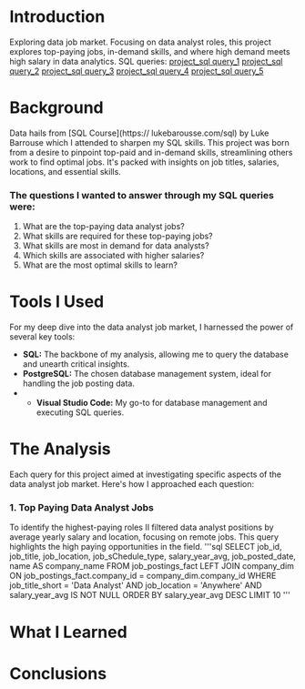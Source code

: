# Introduction
Exploring data job market. Focusing on data analyst roles, this project explores top-paying jobs, in-demand skills, and where high demand meets high salary in data analytics.
SQL queries: 
[project_sql query_1](1_top_paying_jobs.sql)
[project_sql query_2](2_top_paying_jobs_skills.sql)
[project_sql query_3](3_top_demanded_skills.sql)
[project_sql query_4](4_top_paying_skills.sql)
[project_sql query_5](5_optimal_skills.sql)
# Background
Data hails from [SQL Course](https:// lukebarousse.com/sql) by Luke Barrouse which I attended to sharpen my SQL skills.
This project was born from a desire to pinpoint top-paid and in-demand skills, streamlining others work to find optimal jobs.
It's packed with insights on job titles, salaries, locations, and essential skills.
### The questions I wanted to answer through my SQL queries were:
1. What are the top-paying data analyst jobs?
2. What skills are required for these top-paying jobs?
3. What skills are most in demand for data analysts?
4. Which skills are associated with higher salaries?
5. What are the most optimal skills to learn?
# Tools I Used
For my deep dive into the data analyst job market, I harnessed the power of several key tools:
- **SQL:** The backbone of my analysis, allowing me to query the database and unearth critical
insights.
- **PostgreSQL:** The chosen database management system, ideal for handling the job posting data.
- - **Visual Studio Code:** My go-to for database management and executing SQL queries.
# The Analysis
Each query for this project aimed at investigating specific aspects of the data analyst job market.
Here's how I approached each question:
### 1. Top Paying Data Analyst Jobs
To identify the highest-paying roles II filtered data analyst positions by average yearly salary and location, focusing on remote jobs. This query highlights the high paying opportunities in the field.
'''sql
SELECT
    job_id,
    job_title,
    job_location,
    job_sChedule_type,
    salary_year_avg,
    job_posted_date,
    name AS company_name
FROM
    job_postings_fact
    LEFT JOIN company_dim ON job_postings_fact.company_id = company_dim.company_id
WHERE
    job_title_short = 'Data Analyst' AND
    job_location = 'Anywhere' AND
    salary_year_avg IS NOT NULL
ORDER BY
    salary_year_avg DESC
LIMIT 10
'''
# What I Learned
# Conclusions
